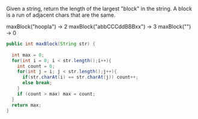Given a string, return the length of the largest "block" in the string. A block is a run of adjacent chars that are the same.

maxBlock("hoopla") → 2
maxBlock("abbCCCddBBBxx") → 3
maxBlock("") → 0



```java
public int maxBlock(String str) {
 
  int max = 0;
  for(int i = 0; i < str.length();i++){
    int count = 0;
    for(int j = i; j < str.length();j++){
      if(str.charAt(i) == str.charAt(j)) count++;
      else break;
    }
    if (count > max) max = count;
  }
  return max;
}

```

